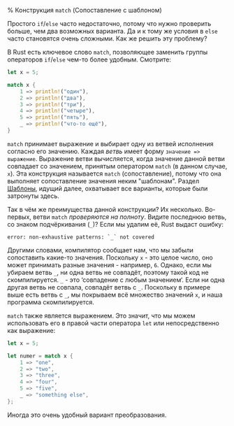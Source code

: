 % Конструкция `match` (Сопоставление с шаблоном)

Простого `if`/`else` часто недостаточно, потому что нужно проверить больше, чем
два возможных варианта. Да и к тому же условия в `else` часто становятся очень
сложными. Как же решить эту проблему?

В Rust есть ключевое слово `match`, позволяющее заменить группы операторов
`if`/`else` чем-то более удобным. Смотрите:

```rust
let x = 5;

match x {
    1 => println!("один"),
    2 => println!("два"),
    3 => println!("три"),
    4 => println!("четыре"),
    5 => println!("пять"),
    _ => println!("что-то ещё"),
}
```

`match` принимает выражение и выбирает одну из ветвей исполнения согласно его
значению. Каждая *ветвь* имеет форму `значение => выражение`. Выражение ветви
вычисляется, когда значение данной ветви совпадает со значением, принятым
оператором `match` (в данном случае, `x`). Эта конструкция называется `match`
(сопоставление), потому что она выполняет сопоставление значения неким
"шаблонам". Раздел [Шаблоны][patterns], идущий далее, охватывает все варианты,
которые были затронуты здесь.

[patterns]: patterns.html

Так в чём же преимущества данной конструкции? Их несколько. Во-первых, ветви
`match` *проверяются на полноту*. Видите последнюю ветвь, со знаком
подчёркивания (`_`)? Если мы удалим её, Rust выдаст ошибку:

```text
error: non-exhaustive patterns: `_` not covered
```

Другими словами, компилятор сообщает нам, что мы забыли сопоставить какие-то
значения. Поскольку `x` - это целое число, оно может принимать разные значения -
например, `6`. Однако, если мы убираем ветвь `_`, ни одна ветвь не совпадёт,
поэтому такой код не скомпилируется. `_` - это ‘совпадение с любым значением‘.
Если ни одна другая ветвь не совпала, совпадёт ветвь с `_`. Поскольку в примере
выше есть ветвь с `_`, мы покрываем всё множество значений `x`, и наша программа
скомпилируется.

`match` также является выражением. Это значит, что мы можем использовать его в
правой части оператора `let` или непосредственно как выражение:

```rust
let x = 5;

let numer = match x {
    1 => "one",
    2 => "two",
    3 => "three",
    4 => "four",
    5 => "five",
    _ => "something else",
};
```

Иногда это очень удобный вариант преобразования.
